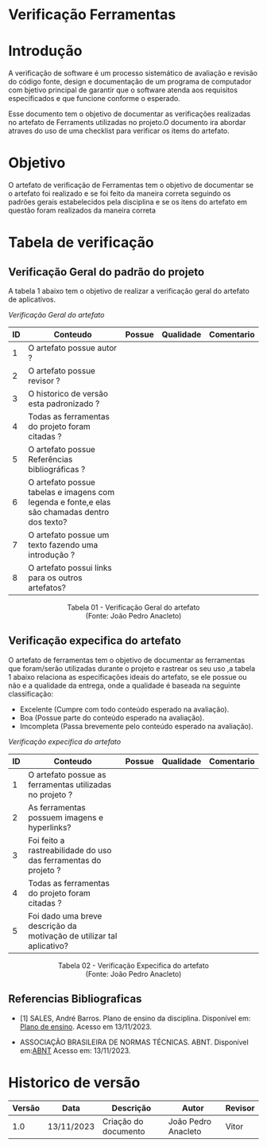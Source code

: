 # Verificação Ferramentas

# Introdução

A verificação de software é um processo sistemático de avaliação e revisão do código fonte, design e documentação de um programa de computador com bjetivo principal de garantir que o software atenda aos requisitos especificados e que funcione conforme o esperado. 

Esse documento tem o objetivo de documentar as verificações realizadas no artefato de Ferraments utilizadas no projeto.O documento ira abordar atraves do uso de uma checklist para verificar os items do artefato.

# Objetivo

O artefato de verificação de Ferramentas tem o objetivo de documentar se o artefato foi realizado e se foi feito da maneira correta seguindo os padrões gerais estabelecidos pela disciplina e se os itens do artefato em questão foram realizados da maneira correta

# Tabela de verificação

## Verificação Geral do padrão do projeto

A tabela 1 abaixo tem o objetivo de realizar a verificação geral do artefato de aplicativos.

*Verificação Geral do artefato*

| ID | Conteudo                                                                                      | Possue    | Qualidade | Comentario |
|----|-----------------------------------------------------------------------------------------------|-----------|-----------|------------|
| 1  | O artefato possue autor ?                                                                     |           |           |            |
| 2  | O artefato possue revisor ?                                                                   |           |           |            |
| 3  | O historico de versão esta padronizado ?                                                      |           |           |            |
| 4  | Todas as ferramentas do projeto foram citadas ?                                               |           |           |            |
| 5  | O artefato possue Referências bibliográficas ?                                                |           |           |            |
| 6  | O artefato possue tabelas e imagens com legenda e fonte,e elas são chamadas dentro dos texto? |           |           |            |
| 7  | O artefato possue um texto fazendo uma introdução ?                                           |           |           |            |
| 8  | O artefato possui links para os outros artefatos?                                             |           |           |            |

<p align="center">
Tabela 01 - Verificação Geral do artefato<br>
(Fonte: João Pedro Anacleto)
</p>

## Verificação expecifica do artefato

O artefato de ferramentas tem o objetivo de documentar as ferramentas que foram/serão utilizadas durante o projeto e rastrear os seu uso ,a tabela 1 abaixo relaciona as especificações ideais do artefato, se ele possue ou não e a qualidade da entrega, onde a qualidade é baseada na seguinte classificação:

- Excelente (Cumpre com todo conteúdo esperado na avaliação).
- Boa (Possue parte do conteúdo esperado na avaliação).
- Imcompleta (Passa brevemente pelo conteúdo esperado na avaliação).

*Verificação expecifica do artefato*

| ID | Conteudo                                                              | Possue    | Qualidade | Comentario |
|----|-----------------------------------------------------------------------|-----------|-----------|------------|
| 1  | O artefato possue as ferramentas utilizadas no projeto ?              |           |           |            |
| 2  | As ferramentas possuem imagens e hyperlinks?                          |           |           |            |
| 3  | Foi feito a rastreabilidade do uso das ferramentas do projeto ?       |           |           |            |
| 4  | Todas as ferramentas do projeto foram citadas ?                       |           |           |            |
| 5  | Foi dado uma breve descrição da motivação de utilizar tal aplicativo? |           |           |            |

<p align="center">
Tabela 02 - Verificação Expecifica do artefato<br>
(Fonte: João Pedro Anacleto)
</p>

## Referencias Bibliograficas

- [1] SALES, André Barros. Plano de ensino da disciplina. Disponível em: [Plano de ensino](https://aprender3.unb.br/pluginfile.php/2692699/mod_resource/content/34/Plano_de_Ensino%20RE%20022023%20Turma%202.pdf ). Acesso em 13/11/2023.

- ASSOCIAÇÃO BRASILEIRA DE NORMAS TÉCNICAS. ABNT. Disponível em:[ABNT](https://www.abnt.org.br/) Acesso em: 13/11/2023.

# Historico de versão

| Versão | Data       | Descrição                     | Autor               | Revisor |
|--------|------------|-----------                    |---------------------|---------|
| 1.0    | 13/11/2023 | Criação do documento          | João Pedro Anacleto | Vitor   |
